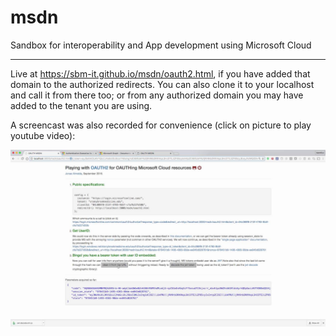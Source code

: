 # msdn
Sandbox for interoperability and App development using Microsoft Cloud
___
Live at https://sbm-it.github.io/msdn/oauth2.html, if you have added that domain to the authorized redirects. You can also clone it to your localhost and call it from there too; or from any authorized domain you may have added to the tenant you are using.

A screencast was also recorded for convenience (click on picture to play youtube video):

<a href="https://www.youtube.com/watch?v=d5toFmz36NU" target="_blank"><img src="oauth2.jpg" /></a>

